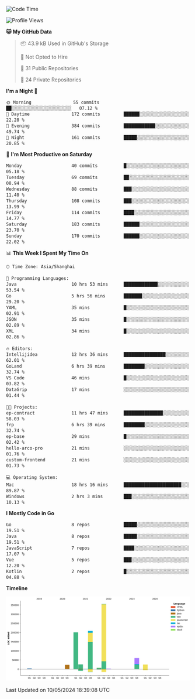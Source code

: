 <!--START_SECTION:waka-->
![Code Time](http://img.shields.io/badge/Code%20Time-2%2C362%20hrs%2025%20mins-blue)

![Profile Views](http://img.shields.io/badge/Profile%20Views-1-blue)

**🐱 My GitHub Data** 

> 📦 43.9 kB Used in GitHub's Storage 
 > 
> 🚫 Not Opted to Hire
 > 
> 📜 31 Public Repositories 
 > 
> 🔑 24 Private Repositories 
 > 
**I'm a Night 🦉** 

```text
🌞 Morning                55 commits          ██░░░░░░░░░░░░░░░░░░░░░░░   07.12 % 
🌆 Daytime                172 commits         ██████░░░░░░░░░░░░░░░░░░░   22.28 % 
🌃 Evening                384 commits         ████████████░░░░░░░░░░░░░   49.74 % 
🌙 Night                  161 commits         █████░░░░░░░░░░░░░░░░░░░░   20.85 % 
```
📅 **I'm Most Productive on Saturday** 

```text
Monday                   40 commits          █░░░░░░░░░░░░░░░░░░░░░░░░   05.18 % 
Tuesday                  69 commits          ██░░░░░░░░░░░░░░░░░░░░░░░   08.94 % 
Wednesday                88 commits          ███░░░░░░░░░░░░░░░░░░░░░░   11.40 % 
Thursday                 108 commits         ███░░░░░░░░░░░░░░░░░░░░░░   13.99 % 
Friday                   114 commits         ████░░░░░░░░░░░░░░░░░░░░░   14.77 % 
Saturday                 183 commits         ██████░░░░░░░░░░░░░░░░░░░   23.70 % 
Sunday                   170 commits         ██████░░░░░░░░░░░░░░░░░░░   22.02 % 
```


📊 **This Week I Spent My Time On** 

```text
🕑︎ Time Zone: Asia/Shanghai

💬 Programming Languages: 
Java                     10 hrs 53 mins      █████████████░░░░░░░░░░░░   53.54 % 
Go                       5 hrs 56 mins       ███████░░░░░░░░░░░░░░░░░░   29.20 % 
YAML                     35 mins             █░░░░░░░░░░░░░░░░░░░░░░░░   02.91 % 
JSON                     35 mins             █░░░░░░░░░░░░░░░░░░░░░░░░   02.89 % 
XML                      34 mins             █░░░░░░░░░░░░░░░░░░░░░░░░   02.86 % 

🔥 Editors: 
Intellijidea             12 hrs 36 mins      ████████████████░░░░░░░░░   62.01 % 
GoLand                   6 hrs 39 mins       ████████░░░░░░░░░░░░░░░░░   32.74 % 
VS Code                  46 mins             █░░░░░░░░░░░░░░░░░░░░░░░░   03.82 % 
DataGrip                 17 mins             ░░░░░░░░░░░░░░░░░░░░░░░░░   01.44 % 

🐱‍💻 Projects: 
ep-contract              11 hrs 47 mins      ███████████████░░░░░░░░░░   58.03 % 
frp                      6 hrs 39 mins       ████████░░░░░░░░░░░░░░░░░   32.74 % 
ep-base                  29 mins             █░░░░░░░░░░░░░░░░░░░░░░░░   02.42 % 
hello-arco-pro           21 mins             ░░░░░░░░░░░░░░░░░░░░░░░░░   01.76 % 
custom-frontend          21 mins             ░░░░░░░░░░░░░░░░░░░░░░░░░   01.73 % 

💻 Operating System: 
Mac                      18 hrs 16 mins      ██████████████████████░░░   89.87 % 
Windows                  2 hrs 3 mins        ███░░░░░░░░░░░░░░░░░░░░░░   10.13 % 
```

**I Mostly Code in Go** 

```text
Go                       8 repos             █████░░░░░░░░░░░░░░░░░░░░   19.51 % 
Java                     8 repos             █████░░░░░░░░░░░░░░░░░░░░   19.51 % 
JavaScript               7 repos             ████░░░░░░░░░░░░░░░░░░░░░   17.07 % 
Vue                      5 repos             ███░░░░░░░░░░░░░░░░░░░░░░   12.20 % 
Kotlin                   2 repos             █░░░░░░░░░░░░░░░░░░░░░░░░   04.88 % 
```



**Timeline**

![Lines of Code chart](https://raw.githubusercontent.com/youtiaoguagua/youtiaoguagua/master/assets/bar_graph.png)


 Last Updated on 10/05/2024 18:39:08 UTC
<!--END_SECTION:waka-->